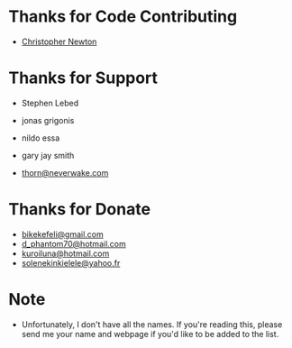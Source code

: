 # Thanks for Code Contributing
* [Christopher Newton](https://github.com/chrstphrknwtn)

# Thanks for Support
* Stephen Lebed
* jonas grigonis
* nildo essa
* gary jay smith

* thorn@neverwake.com

# Thanks for Donate
* bikekefeli@gmail.com
* d_phantom70@hotmail.com
* kuroiluna@hotmail.com
* solenekinkielele@yahoo.fr

# Note
* Unfortunately, I don't have all the names. If you're reading this, please send me your name and webpage if you'd like to be added to the list.
